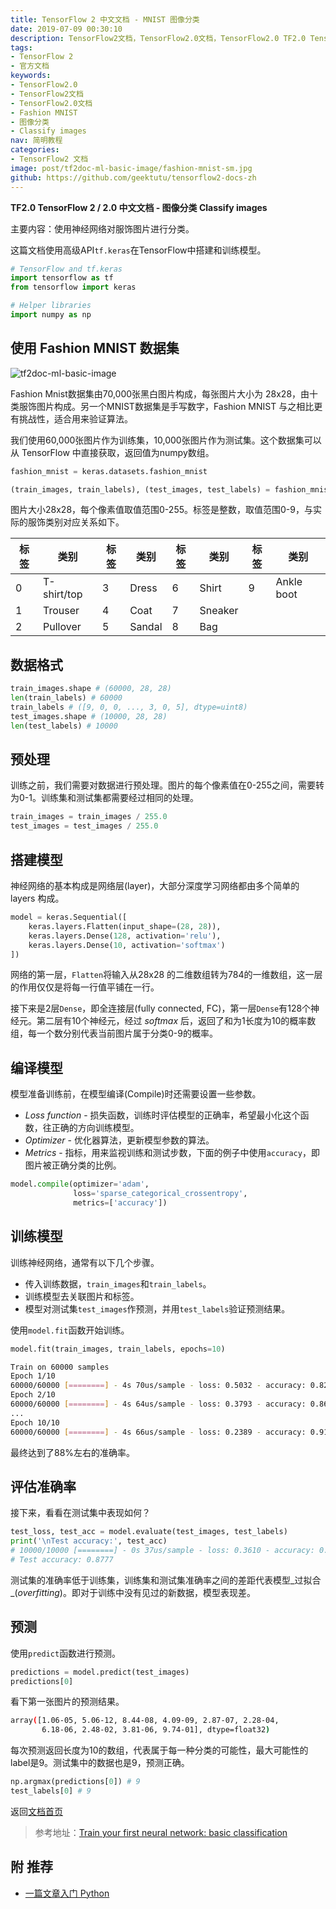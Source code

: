 ```yaml
---
title: TensorFlow 2 中文文档 - MNIST 图像分类
date: 2019-07-09 00:30:10
description: TensorFlow2文档，TensorFlow2.0文档，TensorFlow2.0 TF2.0 TensorFlow 2 / 2.0 官方文档中文版，图像分类 Classify images，示例使用 Fashion MNIST 数据集。
tags:
- TensorFlow 2
- 官方文档
keywords:
- TensorFlow2.0
- TensorFlow2文档
- TensorFlow2.0文档
- Fashion MNIST
- 图像分类
- Classify images
nav: 简明教程
categories:
- TensorFlow2 文档
image: post/tf2doc-ml-basic-image/fashion-mnist-sm.jpg
github: https://github.com/geektutu/tensorflow2-docs-zh
---
```


**TF2.0 TensorFlow 2 / 2.0 中文文档 - 图像分类 Classify images**

主要内容：使用神经网络对服饰图片进行分类。

这篇文档使用高级API`tf.keras`在TensorFlow中搭建和训练模型。

```python
# TensorFlow and tf.keras
import tensorflow as tf
from tensorflow import keras

# Helper libraries
import numpy as np
```

## 使用 Fashion MNIST  数据集

![tf2doc-ml-basic-image](tf2doc-ml-basic-image/fashion-mnist.jpg)

Fashion Mnist数据集由70,000张黑白图片构成，每张图片大小为 28x28，由十类服饰图片构成。另一个MNIST数据集是手写数字，Fashion MNIST 与之相比更有挑战性，适合用来验证算法。

我们使用60,000张图片作为训练集，10,000张图片作为测试集。这个数据集可以从 TensorFlow 中直接获取，返回值为numpy数组。

```python
fashion_mnist = keras.datasets.fashion_mnist

(train_images, train_labels), (test_images, test_labels) = fashion_mnist.load_data()
```

图片大小28x28，每个像素值取值范围0-255。标签是整数，取值范围0-9，与实际的服饰类别对应关系如下。

| 标签 | 类别        | 标签 | 类别   | 标签 | 类别    | 标签 | 类别       |
| ---- | ----------- | ---- | ------ | ---- | ------- | ---- | ---------- |
| 0    | T-shirt/top | 3    | Dress  | 6    | Shirt   | 9    | Ankle boot |
| 1    | Trouser     | 4    | Coat   | 7    | Sneaker |      |            |
| 2    | Pullover    | 5    | Sandal | 8    | Bag     |      |            |

## 数据格式

```python
train_images.shape # (60000, 28, 28)
len(train_labels) # 60000
train_labels # ([9, 0, 0, ..., 3, 0, 5], dtype=uint8)
test_images.shape # (10000, 28, 28)
len(test_labels) # 10000
```

## 预处理

训练之前，我们需要对数据进行预处理。图片的每个像素值在0-255之间，需要转为0-1。训练集和测试集都需要经过相同的处理。

```python
train_images = train_images / 255.0
test_images = test_images / 255.0
```

## 搭建模型

神经网络的基本构成是网络层(layer)，大部分深度学习网络都由多个简单的 layers 构成。

```python
model = keras.Sequential([
    keras.layers.Flatten(input_shape=(28, 28)),
    keras.layers.Dense(128, activation='relu'),
    keras.layers.Dense(10, activation='softmax')
])
```

网络的第一层，`Flatten`将输入从28x28 的二维数组转为784的一维数组，这一层的作用仅仅是将每一行值平铺在一行。

接下来是2层`Dense`，即全连接层(fully connected, FC)，第一层`Dense`有128个神经元。第二层有10个神经元，经过 _softmax_ 后，返回了和为1长度为10的概率数组，每一个数分别代表当前图片属于分类0-9的概率。

## 编译模型

模型准备训练前，在模型编译(Compile)时还需要设置一些参数。

- _Loss function_ - 损失函数，训练时评估模型的正确率，希望最小化这个函数，往正确的方向训练模型。
- _Optimizer_ - 优化器算法，更新模型参数的算法。
- _Metrics_  - 指标，用来监视训练和测试步数，下面的例子中使用`accuracy`，即图片被正确分类的比例。

```python
model.compile(optimizer='adam',
              loss='sparse_categorical_crossentropy',
              metrics=['accuracy'])
```

## 训练模型

训练神经网络，通常有以下几个步骤。

- 传入训练数据，`train_images`和`train_labels`。
- 训练模型去关联图片和标签。
- 模型对测试集`test_images`作预测，并用`test_labels`验证预测结果。

使用`model.fit`函数开始训练。

```python
model.fit(train_images, train_labels, epochs=10)
```

```bash
Train on 60000 samples
Epoch 1/10
60000/60000 [========] - 4s 70us/sample - loss: 0.5032 - accuracy: 0.8234
Epoch 2/10
60000/60000 [========] - 4s 64us/sample - loss: 0.3793 - accuracy: 0.8618
...
Epoch 10/10
60000/60000 [========] - 4s 66us/sample - loss: 0.2389 - accuracy: 0.9115
```

最终达到了88%左右的准确率。



## 评估准确率

接下来，看看在测试集中表现如何？

```python
test_loss, test_acc = model.evaluate(test_images, test_labels)
print('\nTest accuracy:', test_acc)
# 10000/10000 [========] - 0s 37us/sample - loss: 0.3610 - accuracy: 0.8777
# Test accuracy: 0.8777
```

测试集的准确率低于训练集，训练集和测试集准确率之间的差距代表模型_过拟合_(_overfitting_)。即对于训练中没有见过的新数据，模型表现差。

## 预测

使用`predict`函数进行预测。

```python
predictions = model.predict(test_images)
predictions[0]
```

看下第一张图片的预测结果。

```bash
array([1.06-05, 5.06-12, 8.44-08, 4.09-09, 2.87-07, 2.28-04, 
       6.18-06, 2.48-02, 3.81-06, 9.74-01], dtype=float32)
```

每次预测返回长度为10的数组，代表属于每一种分类的可能性，最大可能性的label是9。测试集中的数据也是9，预测正确。

```python
np.argmax(predictions[0]) # 9
test_labels[0] # 9
```

返回[文档首页](https://geektutu.com/post/tf2doc.html)

> 参考地址：[Train your first neural network: basic classification](https://www.tensorflow.org/beta/tutorials/keras/basic_classification)

## 附 推荐

- [一篇文章入门 Python](https://geektutu.com/post/quick-python.html)